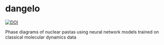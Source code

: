 # dangelo

[![DOI](https://zenodo.org/badge/705857088.svg)](https://zenodo.org/doi/10.5281/zenodo.10032532)

Phase diagrams of nuclear pastas using neural network models trained on classical molecular dynamics data

